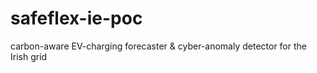 # safeflex-ie-poc
carbon-aware EV-charging forecaster &amp; cyber-anomaly detector for the Irish grid
